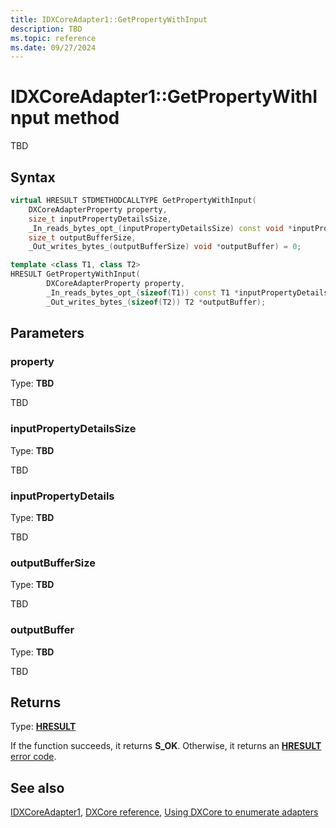 ```yaml
---
title: IDXCoreAdapter1::GetPropertyWithInput
description: TBD
ms.topic: reference
ms.date: 09/27/2024
---
```


# IDXCoreAdapter1::GetPropertyWithInput method

TBD

## Syntax

```cpp
virtual HRESULT STDMETHODCALLTYPE GetPropertyWithInput(
    DXCoreAdapterProperty property,
    size_t inputPropertyDetailsSize,
    _In_reads_bytes_opt_(inputPropertyDetailsSize) const void *inputPropertyDetails,
    size_t outputBufferSize,
    _Out_writes_bytes_(outputBufferSize) void *outputBuffer) = 0;

template <class T1, class T2>
HRESULT GetPropertyWithInput(
        DXCoreAdapterProperty property,
        _In_reads_bytes_opt_(sizeof(T1)) const T1 *inputPropertyDetails,
        _Out_writes_bytes_(sizeof(T2)) T2 *outputBuffer);
```

## Parameters

### property

Type: **TBD**

TBD

### inputPropertyDetailsSize

Type: **TBD**

TBD

### inputPropertyDetails

Type: **TBD**

TBD

### outputBufferSize

Type: **TBD**

TBD

### outputBuffer

Type: **TBD**

TBD

## Returns

Type: **[HRESULT](../../com/structure-of-com-error-codes.md)**

If the function succeeds, it returns **S_OK**. Otherwise, it returns an [**HRESULT**](../../com/structure-of-com-error-codes.md) [error code](../../com/com-error-codes-10.md).

## See also

[IDXCoreAdapter1](./nn-dxcore_interface-idxcoreadapter1.md), [DXCore reference](../dxcore-reference.md), [Using DXCore to enumerate adapters](../dxcore-enum-adapters.md)

